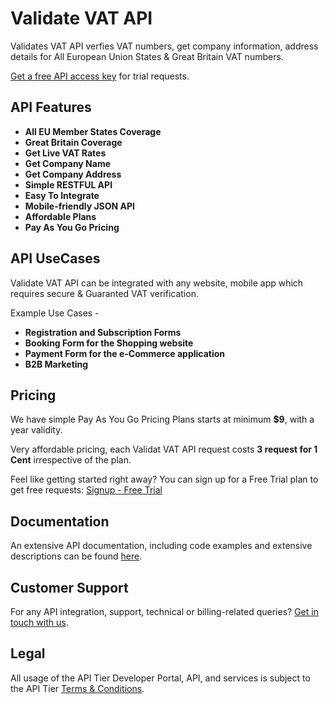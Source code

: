 # Validate VAT API

Validates VAT API verfies VAT numbers, get company information, address details for All European Union States & Great Britain VAT numbers.
 

[Get a free API access key](https://www.apitier.com/signup) for trial requests.

## API Features
* **All EU Member States Coverage**
* **Great Britain Coverage**
* **Get Live VAT Rates**
* **Get Company Name**
* **Get Company Address**
* **Simple RESTFUL API**
* **Easy To Integrate**
* **Mobile-friendly JSON API**
* **Affordable Plans**
* **Pay As You Go Pricing**

## API UseCases
Validate VAT API can be integrated with any website, mobile app which requires secure & Guaranted VAT verification.

Example Use Cases -
* **Registration and Subscription Forms**
* **Booking Form for the Shopping website**
* **Payment Form for the e-Commerce application**
* **B2B Marketing**

## Pricing
We have simple Pay As You Go Pricing Plans starts at minimum **$9**, with a year validity.

Very affordable pricing, each Validat VAT API request costs **3 request for 1 Cent**  irrespective of the plan.

Feel like getting started right away? You can sign up for a Free Trial plan to get free requests: [Signup - Free Trial](https://www.apitier.com/signup)

## Documentation
An extensive API documentation, including code examples and extensive descriptions can be found [here](https://docs.apitier.com/docs/validate-vat/introduction).

## Customer Support
For any API integration, support, technical or billing-related queries? [Get in touch with us](mailto:hello@apitier.com).

## Legal
All usage of the API Tier Developer Portal, API, and services is subject to the API Tier [Terms & Conditions](https://www.apitier.com/legal/terms-of-service).
